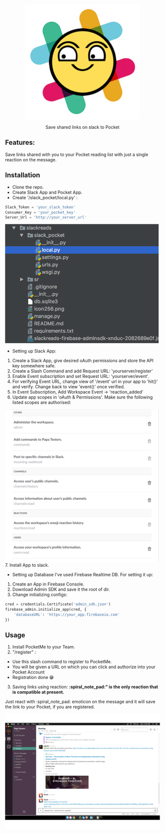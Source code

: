 <p align="center">
<img src="img/icon256.png" width="375"/>
<p align="center">Save shared links on slack to Pocket</p>
</p>

## Features:
Save links shared with you to your Pocket reading list with just a single reaction on the message.


## Installation
* Clone the repo.
* Create Slack App and Pocket App.
* Create '/slack_pocket/local.py' :

```py
Slack_Token = 'your_slack_token'
Consumer_Key = 'your_pocket_key'
Server_Url = 'http://your_server_url'
```
<img src="img/dir.png" width="500"/>

* Setting up Slack App:
1. Create a Slack App, give desired oAuth permissions and store the API key somewhere safe.
2. Create a Slash Command and add Request URL: 'yourserver/register'
3. Enable Event subscription and set Request URL: 'yourserver/event'.
4. For verifying Event URL, change view of '/event' url in your app to 'hit()' and verify. Change back to view 'event()' once verified.
5. In Event Subscription, Add Workspace Event -> 'reaction_added'
6. Update app scopes in 'oAuth & Permissions'. Make sure the following listed scopes are authorised:
<img src="img/oauth.png" width="500"/>
7. Install App to slack.

* Setting up Database
I've used Firebase Realtime DB. For setting it up:
1. Create an App in Firebase Console.
2. Download Admin SDK and save it the root of dir.
3. Change initializing configs:
```py
cred = credentials.Certificate('admin_sdk.json')
firebase_admin.initialize_app(cred, {
    'databaseURL': 'https://your_app.firebaseio.com'
})
```

## Usage
1. Install PocketMe to your Team.
2. "/register" :
* Use this slash command to register to PocketMe.
* You will be given a URL on which you can click and authorize into your Pocket Account
* Registration done :grin:
3. Saving links using reaction:
**:spiral_note_pad:" is the only reaction that is compatible at present.**

Just react with :spiral_note_pad: emoticon on the message and it will save the link to your Pocket, if you are registered.

<img src="img/Webp.net-gifmaker.gif" width="700"/>

